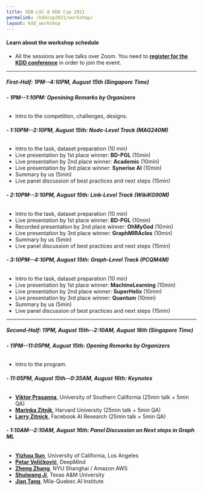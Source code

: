 ```yaml
---
title: OGB-LSC @ KDD Cup 2021
permalink: /kddcup2021/workshop/
layout: kdd_workshop
---
```


#### **Learn about the workshop schedule**
- All the sessions are live talks over Zoom. You need to **[register for the KDD conference](https://web.cvent.com/event/911683e0-6654-41ec-ad6e-ceff38441aa1/summary)** in order to join the event.

-------

##### **First-Half: 1PM--4:10PM, August 15th (Singapore Time)**

###### **- 1PM--1:10PM: Openining Remarks by Organizers**
- Intro to the competition, challenges, designs.

###### **- 1:10PM--2:10PM, August 15th: Node-Level Track (MAG240M)**
- Intro to the task, dataset preparation (10 min)
- Live presentation by 1st place winner: **BD-PGL** (10min)
- Live presentation by 2nd place winner: **Academic** (10min)
- Live presentation by 3rd place winner: **Synerise AI** (10min)
- Summary by us (5min)
- Live panel discussion of best practices and next steps (15min)

###### **- 2:10PM--3:10PM, August 15th: Link-Level Track (WikiKG90M)**
- Intro to the task, dataset preparation (10 min)
- Live presentation by 1st place winner: **BD-PGL** (10min)
- Recorded presentation by 2nd place winner: **OhMyGod** (10min)
- Live presentation by 3rd place winner: **GraphMIRAcles** (10min)
- Summary by us (5min)
- Live panel discussion of best practices and next steps (15min)

###### **- 3:10PM--4:10PM, August 15th: Graph-Level Track (PCQM4M)**
- Intro to the task, dataset preparation (10 min)
- Live presentation by 1st place winner: **MachineLearning** (10min)
- Live presentation by 2nd place winner: **SuperHelix** (10min)
- Live presentation by 3rd place winner: **Quantum** (10min)
- Summary by us (5min)
- Live panel discussion of best practices and next steps (15min)


-------

##### **Second-Half: 11PM, August 15th--2:10AM, August 16th (Singapore Time)**

###### **- 11PM--11:05PM, August 15th: Opening Remarks by Organizers**
- Intro to the program.

###### **- 11:05PM, August 15th--0:35AM, August 16th: Keynotes**
- **[Viktor Prasanna](https://sites.usc.edu/prasanna/)**, University of Southern California (25min talk + 5min QA)
- **[Marinka Zitnik](https://zitniklab.hms.harvard.edu/)**, Harvard University (25min talk + 5min QA)
- **[Larry Zitnick](http://larryzitnick.org/)**, Facebook AI Research (25min talk + 5min QA)

###### **- 1:10AM--2:10AM, August 16th: Panel Discussion on Next steps in Graph ML**
- **[Yizhou Sun](http://web.cs.ucla.edu/~yzsun/)**, University of California, Los Angeles
- **[Petar Veličković](https://petar-v.com/)**, DeepMind
- **[Zheng Zhang](https://shanghai.nyu.edu/academics/faculty/directory/zheng-zhang)**, NYU Shanghai / Amazon AWS
- **[Shuiwang Ji](http://people.tamu.edu/~sji/)**, Texas A&M University
- **[Jian Tang](https://jian-tang.com/)**, Mila-Quebec AI Institute





